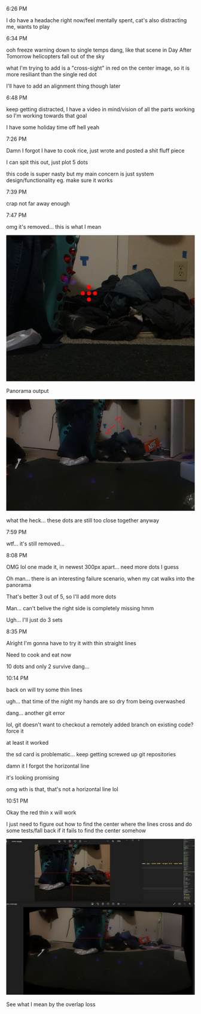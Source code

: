 6:26 PM

I do have a headache right now/feel mentally spent, cat's also distracting me, wants to play

6:34 PM

ooh freeze warning down to single temps dang, like that scene in Day After Tomorrow helicopters fall out of the sky

what I'm trying to add is a "cross-sight" in red on the center image, so it is more resiliant than the single red dot

I'll have to add an alignment thing though later

6:48 PM

keep getting distracted, I have a video in mind/vision of all the parts working so I'm working towards that goal

I have some holiday time off hell yeah

7:26 PM

Damn I forgot I have to cook rice, just wrote and posted a shit fluff piece

I can spit this out, just plot 5 dots

this code is super nasty but my main concern is just system design/functionality eg. make sure it works

7:39 PM

crap not far away enough

7:47 PM

omg it's removed... this is what I mean

<img src="../../images/cross-hair.JPG"/>

Panorama output

<img src="../../images/red-dot-removed.JPG"/>

what the heck... these dots are still too close together anyway

7:59 PM

wtf... it's still removed...

8:08 PM

OMG lol one made it, in newest 300px apart... need more dots I guess

Oh man... there is an interesting failure scenario, when my cat walks into the panorama

That's better 3 out of 5, so I'll add more dots

Man... can't belive the right side is completely missing hmm

Ugh... I'll just do 3 sets

8:35 PM

Alright I'm gonna have to try it with thin straight lines

Need to cook and eat now

10 dots and only 2 survive dang...

10:14 PM

back on will try some thin lines

ugh... that time of the night my hands are so dry from being overwashed

dang... another git error

lol, git doesn't want to checkout a remotely added branch on existing code? force it

at least it worked

the sd card is problematic... keep getting screwed up git repositories

damn it I forgot the horizontal line

it's looking promising

omg wth is that, that's not a horizontal line lol

10:51 PM

Okay the red thin x will work

I just need to figure out how to find the center where the lines cross and do some tests/fall back if it fails to find the center somehow

<img src="../../images/cross-almost-lost.JPG"/>

See what I mean by the overlap loss